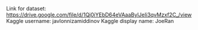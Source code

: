 Link for dataset: https://drive.google.com/file/d/1Qj0iYEbD64eVAaaBylJeIi3qvMzxf2C_/view
Kaggle username: javlonnizamiddinov
Kaggle display name: JoeRan
